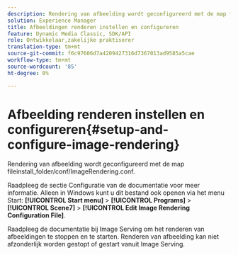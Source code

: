 ```yaml
---
description: Rendering van afbeelding wordt geconfigureerd met de map fileinstall_folder/conf/ImageRendering.conf.
solution: Experience Manager
title: Afbeeldingen renderen instellen en configureren
feature: Dynamic Media Classic, SDK/API
role: Ontwikkelaar,zakelijke praktiserer
translation-type: tm+mt
source-git-commit: f6c97606d7a4209427316d7367013ad9585a5cae
workflow-type: tm+mt
source-wordcount: '85'
ht-degree: 0%

---
```



# Afbeelding renderen instellen en configureren{#setup-and-configure-image-rendering}

Rendering van afbeelding wordt geconfigureerd met de map fileinstall_folder/conf/ImageRendering.conf.

Raadpleeg de sectie Configuratie van de documentatie voor meer informatie. Alleen in Windows kunt u dit bestand ook openen via het menu Start: **[!UICONTROL Start menu]** > **[!UICONTROL Programs]** > **[!UICONTROL Scene7]** > **[!UICONTROL Edit Image Rendering Configuration File]**.

Raadpleeg de documentatie bij Image Serving om het renderen van afbeeldingen te stoppen en te starten. Renderen van afbeelding kan niet afzonderlijk worden gestopt of gestart vanuit Image Serving.
